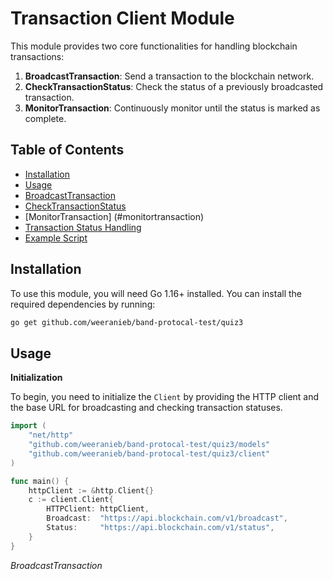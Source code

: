 # Transaction Client Module

This module provides two core functionalities for handling blockchain transactions:

1. **BroadcastTransaction**: Send a transaction to the blockchain network.
2. **CheckTransactionStatus**: Check the status of a previously broadcasted transaction.
3. **MonitorTransaction**: Continuously monitor until the status is marked as complete.

## Table of Contents

- [Installation](#installation)
- [Usage](#usage)
- [BroadcastTransaction](#broadcasttransaction)
- [CheckTransactionStatus](#checktransactionstatus)
- [MonitorTransaction] (#monitortransaction)
- [Transaction Status Handling](#transaction-status-handling)
- [Example Script](#example-script)

## Installation

To use this module, you will need Go 1.16+ installed. You can install the required dependencies by running:

```bash
go get github.com/weeranieb/band-protocal-test/quiz3

```

## Usage

**Initialization**

To begin, you need to initialize the `Client` by providing the HTTP client and the base URL for broadcasting and checking transaction statuses.

```go
import (
    "net/http"
    "github.com/weeranieb/band-protocal-test/quiz3/models"
    "github.com/weeranieb/band-protocal-test/quiz3/client"
)

func main() {
    httpClient := &http.Client{}
    c := client.Client{
        HTTPClient: httpClient,
        Broadcast:  "https://api.blockchain.com/v1/broadcast",
        Status:     "https://api.blockchain.com/v1/status",
    }
}
```

_BroadcastTransaction_
